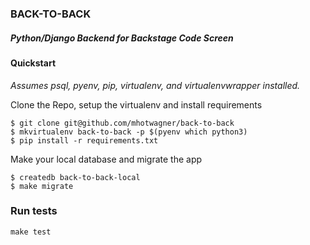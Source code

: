 ### BACK-TO-BACK

##### Python/Django Backend for Backstage Code Screen

#### Quickstart
*Assumes psql, pyenv, pip, virtualenv, and virtualenvwrapper installed.*

Clone the Repo, setup the virtualenv and install requirements
```
$ git clone git@github.com/mhotwagner/back-to-back
$ mkvirtualenv back-to-back -p $(pyenv which python3)
$ pip install -r requirements.txt
```

Make your local database and migrate the app
```
$ createdb back-to-back-local
$ make migrate
```

### Run tests
`make test`


